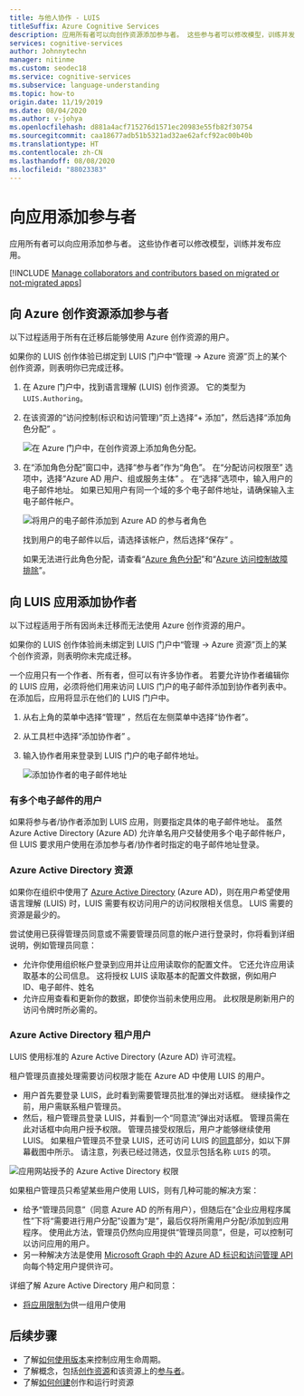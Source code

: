 ```yaml
---
title: 与他人协作 - LUIS
titleSuffix: Azure Cognitive Services
description: 应用所有者可以向创作资源添加参与者。 这些参与者可以修改模型，训练并发布应用。
services: cognitive-services
author: Johnnytechn
manager: nitinme
ms.custom: seodec18
ms.service: cognitive-services
ms.subservice: language-understanding
ms.topic: how-to
origin.date: 11/19/2019
ms.date: 08/04/2020
ms.author: v-johya
ms.openlocfilehash: d881a4acf715276d1571ec20983e55fb82f30754
ms.sourcegitcommit: caa18677adb51b5321ad32ae62afcf92ac00b40b
ms.translationtype: HT
ms.contentlocale: zh-CN
ms.lasthandoff: 08/08/2020
ms.locfileid: "88023383"
---
```

# <a name="add-contributors-to-your-app"></a>向应用添加参与者

应用所有者可以向应用添加参与者。 这些协作者可以修改模型，训练并发布应用。

[!INCLUDE [Manage collaborators and contributors based on migrated or not-migrated apps](./includes/manage-contributor-collaborator-migration.md)]

## <a name="add-contributor-to-azure-authoring-resource"></a>向 Azure 创作资源添加参与者

以下过程适用于所有在迁移后能够使用 Azure 创作资源的用户。 

如果你的 LUIS 创作体验已绑定到  LUIS 门户中“管理 -> Azure 资源”页上的某个创作资源，则表明你已完成迁移。

1. 在 Azure 门户中，找到语言理解 (LUIS) 创作资源。 它的类型为 `LUIS.Authoring`。
1. 在该资源的“访问控制(标识和访问管理)”页上选择“+ 添加”，然后选择“添加角色分配”   。 

    ![在 Azure 门户中，在创作资源上添加角色分配。](./media/luis-how-to-collaborate/authoring-resource-access-control-add-role.png)

1. 在“添加角色分配”窗口中，选择“参与者”作为“角色”。   在“分配访问权限至”  选项中，选择“Azure AD 用户、组或服务主体”  。 在“选择”选项中，输入用户的电子邮件地址。  如果已知用户有同一个域的多个电子邮件地址，请确保输入主电子邮件帐户。 

    ![将用户的电子邮件添加到 Azure AD 的参与者角色](./media/luis-how-to-collaborate/add-role-assignment-for-contributor.png)

    找到用户的电子邮件以后，请选择该帐户，然后选择“保存”  。

    如果无法进行此角色分配，请查看“[Azure 角色分配](../../role-based-access-control/role-assignments-portal.md)”和“[Azure 访问控制故障排除](../../role-based-access-control/troubleshooting.md#problems-with-azure-role-assignments)”。

## <a name="add-collaborator-to-luis-app"></a>向 LUIS 应用添加协作者

以下过程适用于所有因尚未迁移而无法使用 Azure 创作资源的用户。 

如果你的 LUIS 创作体验尚未绑定到  LUIS 门户中“管理 -> Azure 资源”页上的某个创作资源，则表明你未完成迁移。

一个应用只有一个作者、所有者，但可以有许多协作者。 若要允许协作者编辑你的 LUIS 应用，必须将他们用来访问 LUIS 门户的电子邮件添加到协作者列表中。 在添加后，应用将显示在他们的 LUIS 门户中。

1. 从右上角的菜单中选择“管理”  ，然后在左侧菜单中选择“协作者”。 

1. 从工具栏中选择“添加协作者”  。

1. 输入协作者用来登录到 LUIS 门户的电子邮件地址。

    ![添加协作者的电子邮件地址](./media/luis-how-to-collaborate/add-collaborator-pop-up.png)


### <a name="users-with-multiple-emails"></a>有多个电子邮件的用户

如果将参与者/协作者添加到 LUIS 应用，则要指定具体的电子邮件地址。 虽然 Azure Active Directory (Azure AD) 允许单名用户交替使用多个电子邮件帐户，但 LUIS 要求用户使用在添加参与者/协作者时指定的电子邮件地址登录。

<a name="owner-and-collaborators"></a>

### <a name="azure-active-directory-resources"></a>Azure Active Directory 资源

如果你在组织中使用了 [Azure Active Directory](/active-directory/) (Azure AD)，则在用户希望使用语言理解 (LUIS) 时，LUIS 需要有权访问用户的访问权限相关信息。 LUIS 需要的资源是最少的。

尝试使用已获得管理员同意或不需要管理员同意的帐户进行登录时，你将看到详细说明，例如管理员同意：

* 允许你使用组织帐户登录到应用并让应用读取你的配置文件。 它还允许应用读取基本的公司信息。 这将授权 LUIS 读取基本的配置文件数据，例如用户 ID、电子邮件、姓名
* 允许应用查看和更新你的数据，即使你当前未使用应用。 此权限是刷新用户的访问令牌时所必需的。


### <a name="azure-active-directory-tenant-user"></a>Azure Active Directory 租户用户

LUIS 使用标准的 Azure Active Directory (Azure AD) 许可流程。

租户管理员直接处理需要访问权限才能在 Azure AD 中使用 LUIS 的用户。

* 用户首先要登录 LUIS，此时看到需要管理员批准的弹出对话框。 继续操作之前，用户需联系租户管理员。
* 然后，租户管理员登录 LUIS，并看到一个“同意流”弹出对话框。 管理员需在此对话框中向用户授予权限。 管理员接受权限后，用户才能够继续使用 LUIS。 如果租户管理员不登录 LUIS，还可访问 LUIS 的[同意](https://account.activedirectory.azure.cn/r#/applications)部分，如以下屏幕截图中所示。 请注意，列表已经过筛选，仅显示包括名称 `LUIS` 的项。

![应用网站授予的 Azure Active Directory 权限](./media/luis-how-to-collaborate/tenant-permissions.png)

如果租户管理员只希望某些用户使用 LUIS，则有几种可能的解决方案：
* 给予“管理员同意”（同意 Azure AD 的所有用户），但随后在“企业应用程序属性”下将“需要进行用户分配”设置为“是”，最后仅将所需用户分配/添加到应用程序。 使用此方法，管理员仍然向应用提供“管理员同意”，但是，可以控制可以访问应用的用户。
* 另一种解决方法是使用 [Microsoft Graph 中的 Azure AD 标识和访问管理 API](https://docs.microsoft.com/graph/azuread-identity-access-management-concept-overview) 向每个特定用户提供许可。

详细了解 Azure Active Directory 用户和同意：
* [将应用限制为](../../active-directory/develop/howto-restrict-your-app-to-a-set-of-users.md)供一组用户使用

## <a name="next-steps"></a>后续步骤

* 了解[如何使用版本](luis-how-to-manage-versions.md)来控制应用生命周期。
* 了解概念，包括[创作资源](luis-how-to-azure-subscription.md#authoring-key)和该资源上的[参与者](luis-how-to-azure-subscription.md#contributions-from-other-authors)。
* 了解[如何创建](luis-how-to-azure-subscription.md)创作和运行时资源
<!--Not avaiable in MC: luis-migration-authoring.md-->